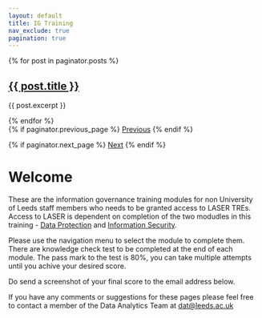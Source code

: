```yaml
---
layout: default
title: IG Training
nav_exclude: true
pagination: true
---
```

<div class="docs">
  {% for post in paginator.posts %}
    <h2><a href="{{ post.url }}">{{ post.title }}</a></h2>
    <p>{{ post.excerpt }}</p>
  {% endfor %}
</div>

<div class="pagination">
  {% if paginator.previous_page %}
    <a href="{{ paginator.previous_page_path }}">Previous</a>
  {% endif %}
  
  {% if paginator.next_page %}
    <a href="{{ paginator.next_page_path }}">Next</a>
  {% endif %}
</div>

# Welcome

These are the information governance training modules for non University of Leeds staff members who needs to be granted access to LASER TREs. Access to LASER is dependent on completion of the two modudles in this training - [Data Protection](https://lida-data-analytics-team.github.io/igtraining/modules/dataprotection/) and [Information Security](https://lida-data-analytics-team.github.io/igtraining/modules/informationsecurity/). 

Please use the navigation menu to select the module to complete them. There are knowledge check test to be completed at the end of each module. The pass mark to the test is 80%, you can take multiple attempts until you achive your desired score.

Do send a screenshot of your final score to the email address below.

If you have any comments or suggestions for these pages please feel free to contact a member of the Data Analytics Team at [dat@leeds.ac.uk](mailto:dat@leeds.ac.uk)
